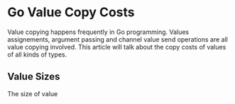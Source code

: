 # Go Value Copy Costs

Value copying happens frequently in Go programming. Values assignements, argument passing and channel value send operations are all value copying involved. This article will talk about the copy costs of values of all kinds of types.

## Value Sizes

The size of value 
